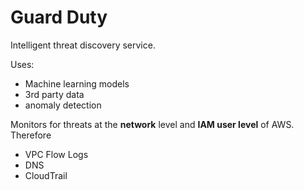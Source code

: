 # Guard Duty

Intelligent threat discovery service.

Uses:
- Machine learning models
- 3rd party data
- anomaly detection

Monitors for threats at the **network** level and **IAM user level** of AWS. Therefore
- VPC Flow Logs
- DNS
- CloudTrail